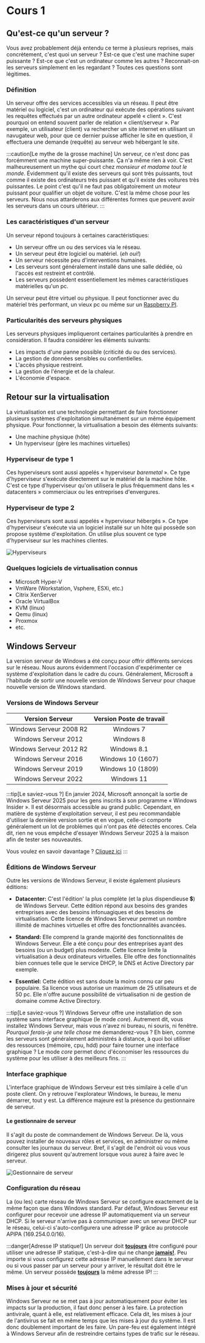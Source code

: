# Cours 1


  
  ## Qu'est-ce qu'un serveur ?

  Vous avez probablement déjà entendu ce terme à plusieurs reprises, mais concrètement, c'est quoi un serveur ? Est-ce que c'est une machine super puissante ? Est-ce que c'est un ordinateur comme les autres ? Reconnait-on les serveurs simplement en les regardant ? Toutes ces questions sont légitimes.

  ### Définition

  Un serveur offre des services accessibles via un réseau. Il peut être matériel ou logiciel, c'est un ordinateur qui exécute des opérations suivant les requêtes effectués par un autre ordinateur appelé « client ». C'est pourquoi on entend souvent parler de relation « client/serveur ». Par exemple, un utilisateur (client) va rechercher un site internet en utilisant un navugateur web, pour que ce dernier puisse afficher le site en question, il effectuera une demande (requête) au serveur web hébergant le site.

  :::caution[Le mythe de la grosse machine]
  Un serveur, ce n'est donc pas forcémment une machine super-puissante. Ça n'a même rien à voir. C'est malheureusement un mythe qui court chez *monsieur et madame tout le monde*. Évidemment qu'il existe des serveurs qui sont très puissants, tout comme il existe des ordinateurs très puissant et qu'il existe des voitures très puissantes. Le point c'est qu'il ne faut pas obligatoirement un moteur puissant pour qualifier un objet de voiture. C'est la même chose pour les serveurs. Nous nous attarderons aux différentes formes que peuvent avoir les serveurs dans un cours ultérieur.
  :::

  ### Les caractéristiques d'un serveur

  Un serveur répond toujours à certaines caractéristiques:

  - Un serveur offre un ou des services via le réseau.
  - Un serveur peut être logiciel ou matériel. (*eh oui!*)
  - Un serveur nécessite peu d'interventions humaines.
  - Les serveurs sont généralement installé dans une salle dédiée, où l'accès est restreint et contrôlé.
  - Les serveurs possèdent essentiellement les mêmes caractéristiques matérielles qu'un pc.

  Un serveur peut être virtuel ou physique. Il peut fonctionner avec du matériel très performant, un vieux pc ou même sur un [Raspberry PI](https://www.raspberrypi.com/).

  ### Particularités des serveurs physiques

  Les serveurs physiques impliqueront certaines particularités à prendre en considération. Il faudra considérer les éléments suivants:

  - Les impacts d'une panne possible (criticité du ou des services).
  - La gestion de données sensibles ou confientielles.
  - L'accès physique restreint.
  - La gestion de l'énergie et de la chaleur.
  - L'économie d'espace.

  ## Retour sur la virtualisation

  La virtualisation est une technologie permettant de faire fonctionner plusieurs systèmes d'exploitation simultanément sur un même équipement physique. Pour fonctionner, la virtualisation a besoin des éléments suivants:

  - Une machine physique (hôte)
  - Un hyperviseur (gère les machines virtuelles)


  ### Hyperviseur de type 1
  Ces hyperviseurs sont aussi appelés « hyperviseur *baremetal* ». Ce type d'hyperviseur s'exécute directement sur le matériel de la machine hôte. C'est ce type d'hyperviseur qu'on utilisera le plus fréquemment dans les « datacenters » commerciaux ou les entreprises d'envergures.

  ### Hyperviseur de type 2
  Ces hyperviseurs sont aussi appelés « hyperviseur hébergés ». Ce type d'hyperviseur s'exécute via un logiciel installé sur un hôte qui possède son propose système d'exploitation. On utilise plus souvent ce type d'hyperviseur sur les machines clientes.

  ![Hyperviseurs](../Assets/01/hyperviseurs.png)

  ### Quelques logiciels de virtualisation connus

  - Microsoft Hyper-V
  - VmWare (Workstation, Vsphere, ESXi, etc.)
  - Citrix XenServer
  - Oracle VirtualBox
  - KVM (linux)
  - Qemu (linux)
  - Proxmox
  - etc.

  ## Windows Serveur

  La version serveur de Windows a été conçu pour offrir différents services sur le réseau. Nous aurons évidemment l'occasion d'expérimenter ce système d'exploitation dans le cadre du cours. Généralement, Microsoft a l'habitude de sortir une nouvelle version de Windows Serveur pour chaque nouvelle version de Windows standard.

  ### Versions de Windows Serveur

  |Version Serveur|Version Poste de travail|
  |:---------------:|:------------------------:|
  | Windows Serveur 2008 R2 | Windows 7 |
  | Windows Serveur 2012 | Windows 8 |
  | Windows Serveur 2012 R2 | Windows 8.1 |
  | Windows Serveur 2016 | Windows 10 (1607) |
  | Windows Serveur 2019 | Windows 10 (1809)
  | Windows Serveur 2022 | Windows 11 |

  :::tip[Le saviez-vous ?]
  En janvier 2024, Microsoft annonçait la sortie de Windows Serveur 2025 pour les gens inscrits à son programme « Windows Insider ». Il est désormais accessible au grand public. Cependant, en matière de système d'exploitation serveur, il est peu recommandable d'utiliser la dernière version sortie et en vogue, celle-ci comporte généralement un lot de problèmes qui n'ont pas été détectés encores. Cela dit, rien ne vous empêche d'essayer Windows Serveur 2025 à la maison afin de tester ses nouveautés.

  Vous voulez en savoir davantage ? [Cliquez ici](https://www.bleepingcomputer.com/news/microsoft/windows-server-2025-released-here-are-the-new-features/?fbclid=IwY2xjawGWcetleHRuA2FlbQIxMQABHcvLEqFi18w_N4umRyu5jhIqf3_uYAvwyFtUlm2vTTsMCRbM8HdBbpRW8Q_aem_7EwV9hteDZWbBE8yuT9f8w)
  :::

  ### Éditions de Windows Serveur

  Outre les versions de Windows Serveur, il existe également plusieurs éditions:

  - **Datacenter:** C'est l'édition' la plus complète (et la plus dispendieuse 💲) de Windows Serveur. Cette édition répond aux besoins des grandes entreprises avec des besoins infonuagiques et des besoins de virtualisation. Cette licence de Windows Serveur permet un nombre illimité de machines virtuelles et offre des fonctionnalités avancées.

  - **Standard:** Elle comprend la grande majorité des fonctionnalités de Windows Serveur. Elle a été conçu pour des entreprises ayant des besoins (ou un budget) plus modeste. Cette licence limite la virtualisation à deux ordinateurs virtuelles. Elle offre des fonctionnalités bien connues telle que le service DHCP, le DNS et Active Directory par exemple. 

  - **Essentiel:** Cette édition est sans doute la moins connu car peu populaire. Sa licence vous autorise un maximum de 25 utilisateurs et de 50 pc. Elle n'offre aucune possibilité de virtualisation ni de gestion de domaine comme Active Directory.

  :::tip[Le saviez-vous ?]
  Windows Serveur offre une installation de son système sans interface graphique (le mode *core*). Autrement dit, vous installez Windows Serveur, mais vous n'avez ni bureau, ni souris, ni fenêtre. *Pourquoi ferais-je une telle chose* me demanderez-vous ? Eh bien, comme les serveurs sont généralement administrés à distance, à quoi boi utiliser des ressources (mémoire, cpu, hdd) pour faire tourner une interface graphique ? Le mode *core* permet donc d'économiser les ressources du système pour les utiliser à des meilleurs fins.
  :::
  
  ### Interface graphique

  L'interface graphique de Windows Serveur est très similaire à celle d'un poste client. On y retrouve l'explorateur Windows, le bureau, le menu démarrer, tout y est. La différence majeure est la présence du gestionnaire de serveur.

  #### Le gestionnaire de serveur

  Il s'agit du poste de commandement de Windows Serveur. De là, vous pouvez installer de nouveaux rôles et services, en administrer ou même consulter les journaux du serveur. Bref, il s'agit de l'endroit où vous vous dirigerez plus souvent qu'autrement lorsque vous aurez à faire avec le serveur.

  ![Gestionnaire de serveur](../Assets/01/GestionnaireServeur.png)

  ### Configuration du réseau

  La (ou les) carte réseau de Windows Serveur se configure exactement de la même façon que dans Windows standard. Par défaut, Windows Serveur est configurer pour recevoir une adresse IP automatiquement via un serveur DHCP. Si le serveur n'arrive pas à communiquer avec un serveur DHCP sur le réseau, celui-ci s'auto-configurera une adresse IP grâce au protocole APIPA (169.254.0.0/16).

  :::danger[Adresse IP statique!]
  Un serveur doit <u>**toujours**</u> être configuré pour utiliser une adresse IP statique, c'est-à-dire qui ne change <u>**jamais!**</u>. Peu importe si vous configurez cette adresse IP manuellement dans le serveur ou si vous passer par un serveur pour y arriver, le résultat doit être le même. Un serveur possède <u>**toujours**</u> la même adresse IP!
  :::

  ### Mises à jour et sécurité

  Windows Serveur ne se met pas à jour automatiquement pour éviter les impacts sur la production, il faut donc penser à les faire. La protection antivirale, quant à elle, est relativement efficace. Cela dit, les mises à jour de l'antivirus se fait en même temps que les mises à jour du système. Il est donc doublement important de les faire. Un pare-feu est également intégré à Windows Serveur afin de restreindre certains types de trafic sur le réseau.





